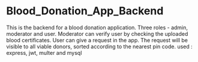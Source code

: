 # Blood_Donation_App_Backend
This is the backend for a blood donation application.
Three roles - admin, moderator and user.
Moderator can verify user by checking the uploaded blood certificates.
User can give a request in the app.
The request will be visible to all viable donors, sorted according to the nearest pin code.
used : express, jwt, multer and mysql
